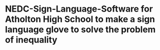 # NEDC-Sign-Language-Software for Atholton High School to make a sign language glove to solve the problem of inequality